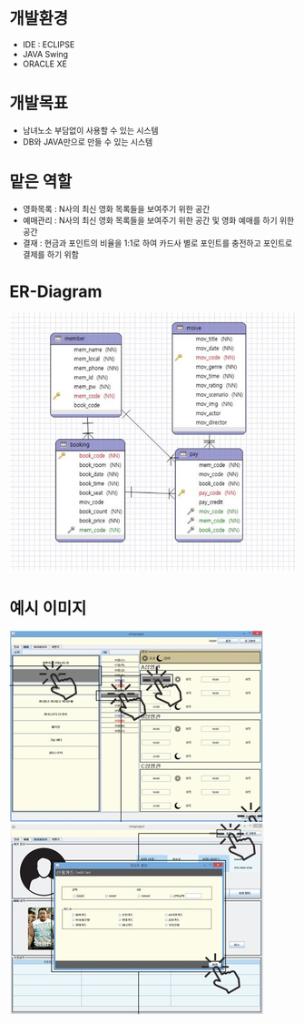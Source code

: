 # 개발환경
* IDE : ECLIPSE
* JAVA Swing
* ORACLE XE

# 개발목표
* 남녀노소 부담없이 사용할 수 있는 시스템
* DB와 JAVA만으로 만들 수 있는 시스템

# 맡은 역할
- 영화목록 : N사의 최신 영화 목록들을 보여주기 위한 공간
- 예매관리 : N사의 최신 영화 목록들을 보여주기 위한 공간 및 영화 예매를 
               하기 위한 공간
- 결재 : 현금과 포인트의 비율을 1:1로 하여 카드사 별로 포인트를 충전하고 
          포인트로 결제를 하기 위함

# ER-Diagram
![ER-Diagram](./image/erdiagram.jpg)

# 예시 이미지
![buy_ticket](./image/buy_movie.jpg)
![buy_point](./image/buy_point.jpg)
